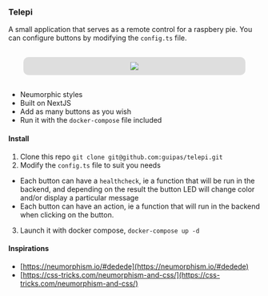 
### Telepi

A small application that serves as a remote control for a raspbery pie. You can configure buttons by modifying the `config.ts` file.

<div style="text-align:center;margin: 30px;background: #dedede; padding: 10px;border-radius:10px;">
  <img src="https://github.com/guipas/telepi/raw/main/telepi.png"/>
</div>

- Neumorphic styles
- Built on NextJS
- Add as many buttons as you wish
- Run it with the `docker-compose` file included

#### Install

1. Clone this repo `git clone git@github.com:guipas/telepi.git`
2. Modify the `config.ts` file to suit you needs
  - Each button can have a `healthcheck`, ie a function that will be run in the backend, and depending on the result the button LED will change color and/or display a particular message
  - Each button can have an action, ie a function that will run in the backend when clicking on the button.
3. Launch it with docker compose, `docker-compose up -d`

#### Inspirations

- [https://neumorphism.io/#dedede](https://neumorphism.io/#dedede)  
- [https://css-tricks.com/neumorphism-and-css/](https://css-tricks.com/neumorphism-and-css/)